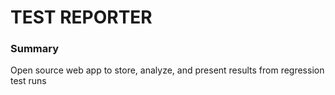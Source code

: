 # TEST REPORTER

### Summary
Open source web app to store, analyze, and present results from regression test runs
